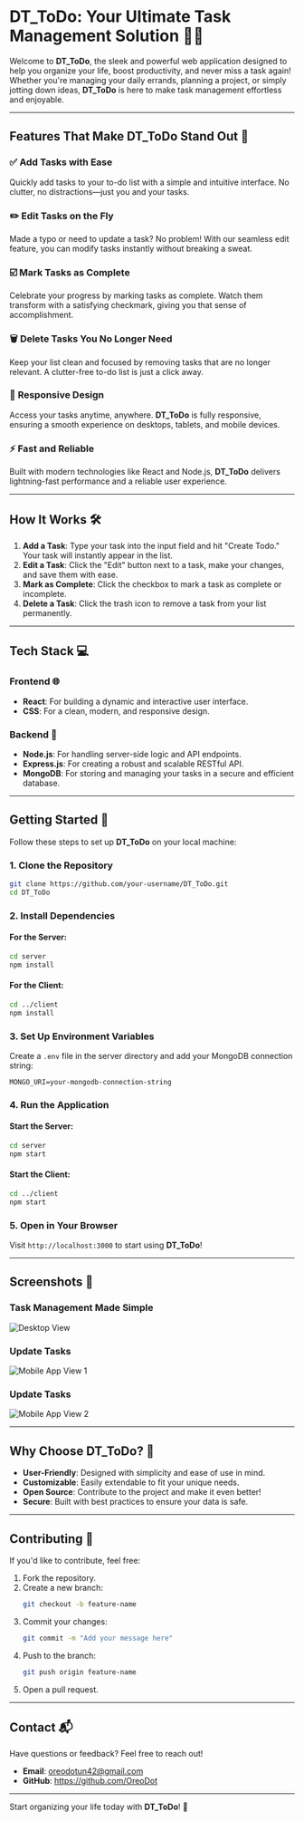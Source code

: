# **DT_ToDo: Your Ultimate Task Management Solution** 📝✨

Welcome to **DT_ToDo**, the sleek and powerful web application designed to help you organize your life, boost productivity, and never miss a task again! Whether you're managing your daily errands, planning a project, or simply jotting down ideas, **DT_ToDo** is here to make task management effortless and enjoyable.

---

## **Features That Make DT_ToDo Stand Out** 🚀

### ✅ **Add Tasks with Ease**
Quickly add tasks to your to-do list with a simple and intuitive interface. No clutter, no distractions—just you and your tasks.

### ✏️ **Edit Tasks on the Fly**
Made a typo or need to update a task? No problem! With our seamless edit feature, you can modify tasks instantly without breaking a sweat.

### ☑️ **Mark Tasks as Complete**
Celebrate your progress by marking tasks as complete. Watch them transform with a satisfying checkmark, giving you that sense of accomplishment.

### 🗑️ **Delete Tasks You No Longer Need**
Keep your list clean and focused by removing tasks that are no longer relevant. A clutter-free to-do list is just a click away.

### 🌟 **Responsive Design**
Access your tasks anytime, anywhere. **DT_ToDo** is fully responsive, ensuring a smooth experience on desktops, tablets, and mobile devices.

### ⚡ **Fast and Reliable**
Built with modern technologies like React and Node.js, **DT_ToDo** delivers lightning-fast performance and a reliable user experience.

---

## **How It Works** 🛠️

1. **Add a Task**: Type your task into the input field and hit "Create Todo." Your task will instantly appear in the list.
2. **Edit a Task**: Click the "Edit" button next to a task, make your changes, and save them with ease.
3. **Mark as Complete**: Click the checkbox to mark a task as complete or incomplete.
4. **Delete a Task**: Click the trash icon to remove a task from your list permanently.

---

## **Tech Stack** 💻

### **Frontend** 🌐
- **React**: For building a dynamic and interactive user interface.
- **CSS**: For a clean, modern, and responsive design.

### **Backend** 🔧
- **Node.js**: For handling server-side logic and API endpoints.
- **Express.js**: For creating a robust and scalable RESTful API.
- **MongoDB**: For storing and managing your tasks in a secure and efficient database.

---

## **Getting Started** 🚀

Follow these steps to set up **DT_ToDo** on your local machine:

### **1. Clone the Repository**
```bash
git clone https://github.com/your-username/DT_ToDo.git
cd DT_ToDo
```

### **2. Install Dependencies**
#### For the Server:
```bash
cd server
npm install
```

#### For the Client:
```bash
cd ../client
npm install
```

### **3. Set Up Environment Variables**
Create a `.env` file in the server directory and add your MongoDB connection string:
```
MONGO_URI=your-mongodb-connection-string
```

### **4. Run the Application**
#### Start the Server:
```bash
cd server
npm start
```

#### Start the Client:
```bash
cd ../client
npm start
```

### **5. Open in Your Browser**
Visit `http://localhost:3000` to start using **DT_ToDo**!

---

## **Screenshots** 📸

### **Task Management Made Simple**
![Desktop View](https://github.com/user-attachments/assets/ccfb6ef9-a6ee-44ce-bf4a-2dfd5ffb4835)

### **Update Tasks**
![Mobile App View 1](https://github.com/user-attachments/assets/770db873-82bd-4ccc-b7dc-66537fa77342)

### **Update Tasks**
![Mobile App View 2](https://github.com/user-attachments/assets/df5a3443-766a-4577-a2f6-718e0ad5008d)

---

## **Why Choose DT_ToDo?** 🌟

- **User-Friendly**: Designed with simplicity and ease of use in mind.
- **Customizable**: Easily extendable to fit your unique needs.
- **Open Source**: Contribute to the project and make it even better!
- **Secure**: Built with best practices to ensure your data is safe.

---

## **Contributing** 🤝

If you'd like to contribute, feel free:

1. Fork the repository.
2. Create a new branch:
   ```bash
   git checkout -b feature-name
   ```
3. Commit your changes:
   ```bash
   git commit -m "Add your message here"
   ```
4. Push to the branch:
   ```bash
   git push origin feature-name
   ```
5. Open a pull request.

---

## **Contact** 📬

Have questions or feedback? Feel free to reach out!

- **Email**: oreodotun42@gmail.com
- **GitHub**: https://github.com/OreoDot

---

Start organizing your life today with **DT_ToDo**! 🎉
